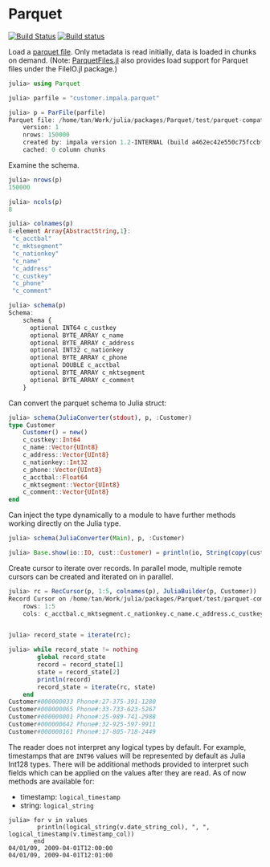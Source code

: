 # Parquet

[![Build Status](https://travis-ci.org/JuliaIO/Parquet.jl.svg?branch=master)](https://travis-ci.org/JuliaIO/Parquet.jl)
[![Build status](https://ci.appveyor.com/api/projects/status/vrqg01w2sj3mfk3d/branch/master?svg=true)](https://ci.appveyor.com/project/tanmaykm/parquet-jl/branch/master)

Load a [parquet file](https://en.wikipedia.org/wiki/Apache_Parquet). Only metadata is read initially, data is loaded in chunks on demand. (Note: [ParquetFiles.jl](https://github.com/queryverse/ParquetFiles.jl) also provides load support for Parquet files under the FileIO.jl package.)

```julia
julia> using Parquet

julia> parfile = "customer.impala.parquet"

julia> p = ParFile(parfile)
Parquet file: /home/tan/Work/julia/packages/Parquet/test/parquet-compatibility/parquet-testdata/impala/1.1.1-SNAPPY/customer.impala.parquet
    version: 1
    nrows: 150000
    created by: impala version 1.2-INTERNAL (build a462ec42e550c75fccbff98c720f37f3ee9d55a3)
    cached: 0 column chunks
```

Examine the schema.

```julia
julia> nrows(p)
150000

julia> ncols(p)
8

julia> colnames(p)
8-element Array{AbstractString,1}:
 "c_acctbal"   
 "c_mktsegment"
 "c_nationkey" 
 "c_name"      
 "c_address"   
 "c_custkey"   
 "c_phone"     
 "c_comment"   

julia> schema(p)
Schema:
    schema {
      optional INT64 c_custkey
      optional BYTE_ARRAY c_name
      optional BYTE_ARRAY c_address
      optional INT32 c_nationkey
      optional BYTE_ARRAY c_phone
      optional DOUBLE c_acctbal
      optional BYTE_ARRAY c_mktsegment
      optional BYTE_ARRAY c_comment
    }
```

Can convert the parquet schema to Julia struct:

```julia
julia> schema(JuliaConverter(stdout), p, :Customer)
type Customer
    Customer() = new()
    c_custkey::Int64
    c_name::Vector{UInt8}
    c_address::Vector{UInt8}
    c_nationkey::Int32
    c_phone::Vector{UInt8}
    c_acctbal::Float64
    c_mktsegment::Vector{UInt8}
    c_comment::Vector{UInt8}
end
```

Can inject the type dynamically to a module to have further methods working directly on the Julia type.

```julia
julia> schema(JuliaConverter(Main), p, :Customer)

julia> Base.show(io::IO, cust::Customer) = println(io, String(copy(cust.c_name)), " Phone#:", String(copy(cust.c_phone)))
```

Create cursor to iterate over records. In parallel mode, multiple remote cursors can be created and iterated on in parallel.

```julia
julia> rc = RecCursor(p, 1:5, colnames(p), JuliaBuilder(p, Customer))
Record Cursor on /home/tan/Work/julia/packages/Parquet/test/parquet-compatibility/parquet-testdata/impala/1.1.1-SNAPPY/customer.impala.parquet
    rows: 1:5
    cols: c_acctbal.c_mktsegment.c_nationkey.c_name.c_address.c_custkey.c_phone.c_comment


julia> record_state = iterate(rc);

julia> while record_state != nothing
        global record_state
        record = record_state[1]
        state = record_state[2]
        println(record)
        record_state = iterate(rc, state)
    end
Customer#000000033 Phone#:27-375-391-1280
Customer#000000065 Phone#:33-733-623-5267
Customer#000000001 Phone#:25-989-741-2988
Customer#000000642 Phone#:32-925-597-9911
Customer#000000161 Phone#:17-805-718-2449

```

The reader does not interpret any logical types by default. For example, timestamps that are `INT96` values will be represented by default as Julia Int128 types. There will be additional methods provided to interpret such fields which can be applied on the values after they are read. As of now methods are available for:

- timestamp: `logical_timestamp`
- string: `logical_string`

```
julia> for v in values
        println(logical_string(v.date_string_col), ", ", logical_timestamp(v.timestamp_col))
       end
04/01/09, 2009-04-01T12:00:00
04/01/09, 2009-04-01T12:01:00
```

